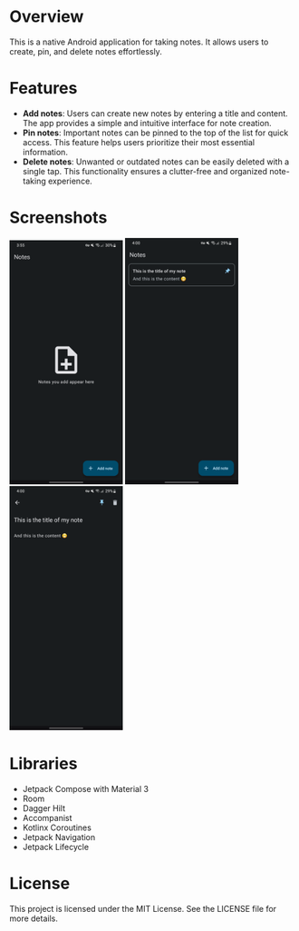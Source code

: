 # Overview

This is a native Android application for taking notes. It allows users to create, pin, and delete notes effortlessly.

# Features
- **Add notes**: Users can create new notes by entering a title and content. The app provides a simple and intuitive interface for note creation.
- **Pin notes**: Important notes can be pinned to the top of the list for quick access. This feature helps users prioritize their most essential information.
- **Delete notes**: Unwanted or outdated notes can be easily deleted with a single tap. This functionality ensures a clutter-free and organized note-taking experience.

# Screenshots
<img src="screenshots/notes_list_empty_demo.png" width="200" height="430" /> 
<img src="screenshots/notes_list_demo.png" width="200" heigth="430" />
<img src="screenshots/note_edit_demo.png" width="200" height="430" />

# Libraries
- Jetpack Compose with Material 3
- Room
- Dagger Hilt
- Accompanist
- Kotlinx Coroutines
- Jetpack Navigation
- Jetpack Lifecycle

# License
This project is licensed under the MIT License. See the LICENSE file for more details.
